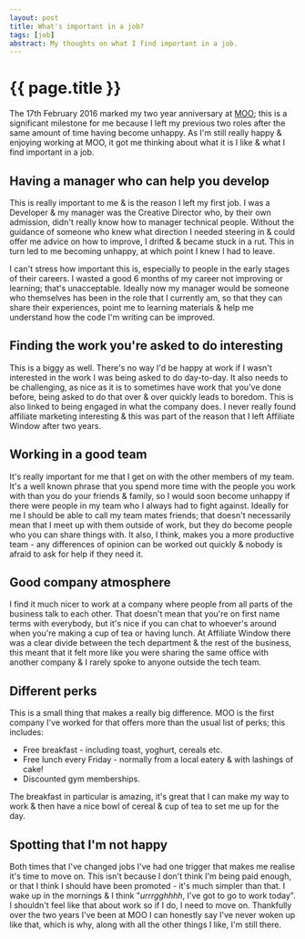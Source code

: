 ```yaml
---
layout: post
title: What's important in a job?
tags: [job]
abstract: My thoughts on what I find important in a job.
---
```


# {{ page.title }}

The 17th February 2016 marked my two year anniversary at [MOO](http://www.moo.com); this is a significant milestone for me because I left my previous two roles after the same amount of time having become unhappy. As I'm still really happy & enjoying working at MOO, it got me thinking about what it is I like & what I find important in a job.

## Having a manager who can help you develop

This is really important to me & is the reason I left my first job. I was a Developer & my manager was the Creative Director who, by their own admission, didn't really know how to manager technical people. Without the guidance of someone who knew what direction I needed steering in & could offer me advice on how to improve, I drifted & became stuck in a rut. This in turn led to me becoming unhappy, at which point I knew I had to leave.

I can't stress how important this is, especially to people in the early stages of their careers. I wasted a good 6 months of my career not improving or learning; that's unacceptable. Ideally now my manager would be someone who themselves has been in the role that I currently am, so that they can share their experiences, point me to learning materials & help me understand how the code I'm writing can be improved.

## Finding the work you're asked to do interesting

This is a biggy as well. There's no way I'd be happy at work if I wasn't interested in the work I was being asked to do day-to-day. It also needs to be challenging, as nice as it is to sometimes have work that you've done before, being asked to do that over & over quickly leads to boredom. This is also linked to being engaged in what the company does. I never really found affiliate marketing interesting & this was part of the reason that I left Affiliate Window after two years.

## Working in a good team

It's really important for me that I get on with the other members of my team. It's a well known phrase that you spend more time with the people you work with than you do your friends & family, so I would soon become unhappy if there were people in my team who I always had to fight against. Ideally for me I should be able to call my team mates friends; that doesn't necessarily mean that I meet up with them outside of work, but they do become people who you can share things with. It also, I think, makes you a more productive team - any differences of opinion can be worked out quickly & nobody is afraid to ask for help if they need it.

## Good company atmosphere

I find it much nicer to work at a company where people from all parts of the business talk to each other. That doesn't mean that you're on first name terms with everybody, but it's nice if you can chat to whoever's around when you're making a cup of tea or having lunch. At Affiliate Window there was a clear divide between the tech department & the rest of the business, this meant that it felt more like you were sharing the same office with another company & I rarely spoke to anyone outside the tech team.

## Different perks

This is a small thing that makes a really big difference. MOO is the first company I've worked for that offers more than the usual list of perks; this includes:

* Free breakfast - including toast, yoghurt, cereals etc.
* Free lunch every Friday - normally from a local eatery & with lashings of cake!
* Discounted gym memberships.

The breakfast in particular is amazing, it's great that I can make my way to work & then have a nice bowl of cereal & cup of tea to set me up for the day.

## Spotting that I'm not happy

Both times that I've changed jobs I've had one trigger that makes me realise it's time to move on. This isn't because I don't think I'm being paid enough, or that I think I should have been promoted - it's much simpler than that. I wake up in the mornings & I think "_urrrgghhhh_, I've got to go to work today". I shouldn't feel like that about work so if I do, I need to move on. Thankfully over the two years I've been at MOO I can honestly say I've never woken up like that, which is why, along with all the other things I like, I'm still there.
